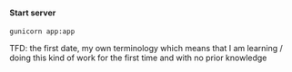 #### Start server

`gunicorn app:app`

TFD: the first date, my own terminology which means that I am learning / doing this kind of work for the first time and with no prior knowledge

